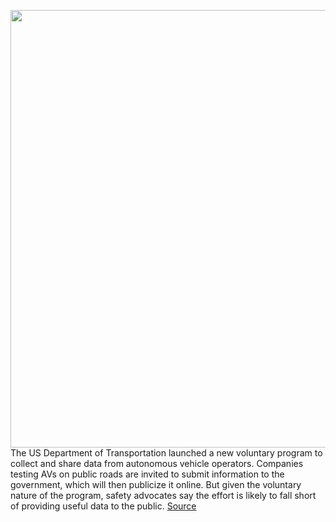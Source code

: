 <img src='https://cdn.vox-cdn.com/thumbor/HT2LEuoc1fLaZNpKjE2PimPTJSk=/0x0:2040x1360/1200x800/filters:focal(857x517:1183x843)/cdn.vox-cdn.com/uploads/chorus_image/image/66938010/vpavic_191202_3827_0004.0.jpg' width='700px' /><br/>
The US Department of Transportation launched a new voluntary program to collect and share data from autonomous vehicle operators. Companies testing AVs on public roads are invited to submit information to the government, which will then publicize it online. But given the voluntary nature of the program, safety advocates say the effort is likely to fall short of providing useful data to the public.
<a href='https://www.theverge.com/2020/6/15/21292014/dot-nhtsa-self-driving-car-test-data-voluntary'> Source <a/>
